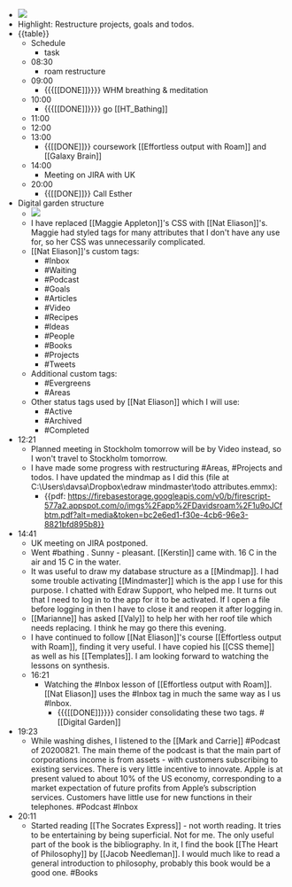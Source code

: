 - ![](https://firebasestorage.googleapis.com/v0/b/firescript-577a2.appspot.com/o/imgs%2Fapp%2FDavidsroam%2FCP9MylDRFb.png?alt=media&token=0d50962d-b5ce-47d8-a690-2e1f3a3f6171)
- Highlight: Restructure projects, goals and todos.
- {{table}}
    - Schedule
        - task
    - 08:30
        - roam restructure
    - 09:00
        - {{{[[DONE]]}}}} WHM breathing & meditation
    - 10:00
        - {{{[[DONE]]}}}} go [[HT_Bathing]]
    - 11:00
    - 12:00
    - 13:00
        - {{[[DONE]]}} coursework [[Effortless output with Roam]] and [[Galaxy Brain]]
    - 14:00
        - Meeting on JIRA with UK
    - 20:00
        - {{[[DONE]]}} Call Esther 
-  Digital garden structure
    - ![](https://firebasestorage.googleapis.com/v0/b/firescript-577a2.appspot.com/o/imgs%2Fapp%2FDavidsroam%2Fnn90hhX_sk.png?alt=media&token=94f9d921-1d55-4887-9da9-e4e386be6857)
    - I have replaced [[Maggie Appleton]]'s CSS with [[Nat Eliason]]'s. Maggie had styled tags for many attributes that I don't have any use for, so her CSS was unnecessarily complicated.
    - [[Nat Eliason]]'s custom tags:
        - #Inbox
        - #Waiting
        - #Podcast
        - #Goals
        - #Articles
        - #Video
        - #Recipes
        - #Ideas
        - #People
        - #Books
        - #Projects
        - #Tweets
    - Additional custom tags:
        - #Evergreens
        - #Areas
    - Other status tags used by [[Nat Eliason]]  which I will use:
        - #Active
        - #Archived
        - #Completed
- 12:21
    - Planned meeting in Stockholm tomorrow will be by Video instead, so I won't travel to Stockholm tomorrow.
    - I have made some progress with restructuring #Areas, #Projects and todos. I have updated the mindmap as I did this (file at C:\Users\davsa\Dropbox\edraw mindmaster\todo attributes.emmx):
        - {{pdf: https://firebasestorage.googleapis.com/v0/b/firescript-577a2.appspot.com/o/imgs%2Fapp%2FDavidsroam%2F1u9oJCfbtm.pdf?alt=media&token=bc2e6ed1-f30e-4cb6-96e3-8821bfd895b8}}
- 14:41
    -  UK meeting on JIRA postponed. 
    - Went #bathing . Sunny - pleasant. [[Kerstin]] came with. 16 C in the air and 15 C in the water.
    - It was useful to draw my database structure as a [[Mindmap]]. I had some trouble activating [[Mindmaster]] which is the app I use for this purpose. I chatted with Edraw Support, who helped me. It turns out that I need to log in to the app for it to be activated. If I open a file before logging in then I have to close it and reopen it after logging in.
    - [[Marianne]] has asked [[Valy]] to help her with her roof tile which needs replacing. I think he may go there this evening.
    - I have continued to follow [[Nat Eliason]]'s course [[Effortless output with Roam]], finding it very useful. I have copied his [[CSS theme]] as well as his [[Templates]]. I am looking forward to watching the lessons on synthesis.
    - 16:21
        - Watching the #Inbox lesson of [[Effortless output with Roam]]. [[Nat Eliason]] uses the #Inbox tag in much the same way as I us #Inbox. 
            - {{{[[DONE]]}}}} consider consolidating these two tags. #[[Digital Garden]]
- 19:23
    - While washing dishes, I listened to the [[Mark and Carrie]] #Podcast of 20200821. The main theme of the podcast is that the main part of corporations income is from assets - with customers subscribing to existing services. There is very little incentive to innovate. Apple is at present valued to about 10% of the US economy, corresponding to a market expectation of future profits from Apple’s subscription services. Customers have little use for new functions in their telephones. #Podcast #Inbox
- 20:11
    - Started reading [[The Socrates Express]] - not worth reading. It tries to be entertaining by being superficial. Not for me. The only useful part of the book is the bibliography. In it, I find the book [[The Heart of Philosophy]] by [[Jacob Needleman]]. I would much like to read a general introduction to philosophy, probably this book would be a good one.  #Books
